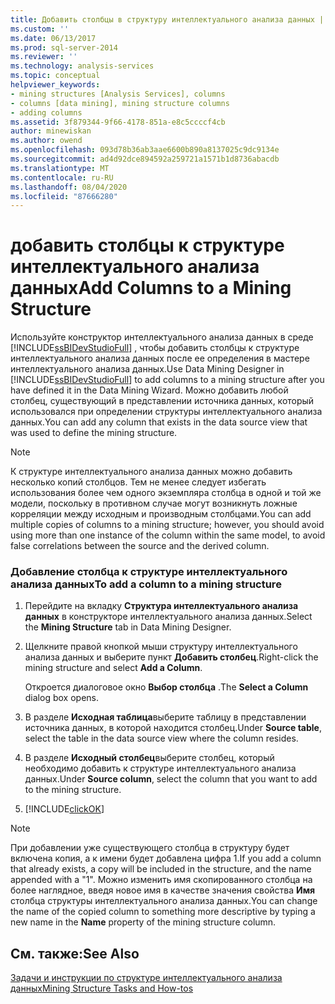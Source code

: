 ```yaml
---
title: Добавить столбцы в структуру интеллектуального анализа данных | Документация Майкрософт
ms.custom: ''
ms.date: 06/13/2017
ms.prod: sql-server-2014
ms.reviewer: ''
ms.technology: analysis-services
ms.topic: conceptual
helpviewer_keywords:
- mining structures [Analysis Services], columns
- columns [data mining], mining structure columns
- adding columns
ms.assetid: 3f879344-9f66-4178-851a-e8c5ccccf4cb
author: minewiskan
ms.author: owend
ms.openlocfilehash: 093d78b36ab3aae6600b890a8137025c9dc9134e
ms.sourcegitcommit: ad4d92dce894592a259721a1571b1d8736abacdb
ms.translationtype: MT
ms.contentlocale: ru-RU
ms.lasthandoff: 08/04/2020
ms.locfileid: "87666280"
---
```

# <a name="add-columns-to-a-mining-structure"></a><span data-ttu-id="4ba62-102">добавить столбцы к структуре интеллектуального анализа данных</span><span class="sxs-lookup"><span data-stu-id="4ba62-102">Add Columns to a Mining Structure</span></span>
  <span data-ttu-id="4ba62-103">Используйте конструктор интеллектуального анализа данных в среде [!INCLUDE[ssBIDevStudioFull](../../includes/ssbidevstudiofull-md.md)] , чтобы добавить столбцы к структуре интеллектуального анализа данных после ее определения в мастере интеллектуального анализа данных.</span><span class="sxs-lookup"><span data-stu-id="4ba62-103">Use Data Mining Designer in [!INCLUDE[ssBIDevStudioFull](../../includes/ssbidevstudiofull-md.md)] to add columns to a mining structure after you have defined it in the Data Mining Wizard.</span></span> <span data-ttu-id="4ba62-104">Можно добавить любой столбец, существующий в представлении источника данных, который использовался при определении структуры интеллектуального анализа данных.</span><span class="sxs-lookup"><span data-stu-id="4ba62-104">You can add any column that exists in the data source view that was used to define the mining structure.</span></span>  
  
> [!NOTE]  
>  <span data-ttu-id="4ba62-105">К структуре интеллектуального анализа данных можно добавить несколько копий столбцов. Тем не менее следует избегать использования более чем одного экземпляра столбца в одной и той же модели, поскольку в противном случае могут возникнуть ложные корреляции между исходным и производным столбцами.</span><span class="sxs-lookup"><span data-stu-id="4ba62-105">You can add multiple copies of columns to a mining structure; however, you should avoid using more than one instance of the column within the same model, to avoid false correlations between the source and the derived column.</span></span>  
  
### <a name="to-add-a-column-to-a-mining-structure"></a><span data-ttu-id="4ba62-106">Добавление столбца к структуре интеллектуального анализа данных</span><span class="sxs-lookup"><span data-stu-id="4ba62-106">To add a column to a mining structure</span></span>  
  
1.  <span data-ttu-id="4ba62-107">Перейдите на вкладку **Структура интеллектуального анализа данных** в конструкторе интеллектуального анализа данных.</span><span class="sxs-lookup"><span data-stu-id="4ba62-107">Select the **Mining Structure** tab in Data Mining Designer.</span></span>  
  
2.  <span data-ttu-id="4ba62-108">Щелкните правой кнопкой мыши структуру интеллектуального анализа данных и выберите пункт **Добавить столбец**.</span><span class="sxs-lookup"><span data-stu-id="4ba62-108">Right-click the mining structure and select **Add a Column**.</span></span>  
  
     <span data-ttu-id="4ba62-109">Откроется диалоговое окно **Выбор столбца** .</span><span class="sxs-lookup"><span data-stu-id="4ba62-109">The **Select a Column** dialog box opens.</span></span>  
  
3.  <span data-ttu-id="4ba62-110">В разделе **Исходная таблица**выберите таблицу в представлении источника данных, в которой находится столбец.</span><span class="sxs-lookup"><span data-stu-id="4ba62-110">Under **Source table**, select the table in the data source view where the column resides.</span></span>  
  
4.  <span data-ttu-id="4ba62-111">В разделе **Исходный столбец**выберите столбец, который необходимо добавить к структуре интеллектуального анализа данных.</span><span class="sxs-lookup"><span data-stu-id="4ba62-111">Under **Source column**, select the column that you want to add to the mining structure.</span></span>  
  
5.  [!INCLUDE[clickOK](../../includes/clickok-md.md)]  
  
> [!NOTE]  
>  <span data-ttu-id="4ba62-112">При добавлении уже существующего столбца в структуру будет включена копия, а к имени будет добавлена цифра 1.</span><span class="sxs-lookup"><span data-stu-id="4ba62-112">If you add a column that already exists, a copy will be included in the structure, and the name appended with a "1".</span></span> <span data-ttu-id="4ba62-113">Можно изменить имя скопированного столбца на более наглядное, введя новое имя в качестве значения свойства **Имя** столбца структуры интеллектуального анализа данных.</span><span class="sxs-lookup"><span data-stu-id="4ba62-113">You can change the name of the copied column to something more descriptive by typing a new name in the **Name** property of the mining structure column.</span></span>  
  
## <a name="see-also"></a><span data-ttu-id="4ba62-114">См. также:</span><span class="sxs-lookup"><span data-stu-id="4ba62-114">See Also</span></span>  
 [<span data-ttu-id="4ba62-115">Задачи и инструкции по структуре интеллектуального анализа данных</span><span class="sxs-lookup"><span data-stu-id="4ba62-115">Mining Structure Tasks and How-tos</span></span>](mining-structure-tasks-and-how-tos.md)  
  
  

